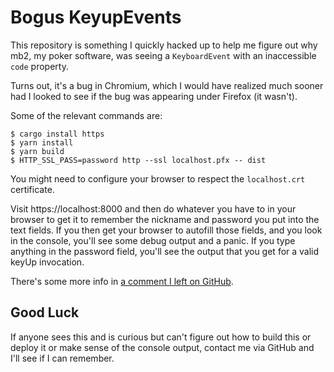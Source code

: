 # Bogus KeyupEvents

This repository is something I quickly hacked up to help me figure out
why mb2, my poker software, was seeing a `KeyboardEvent` with an
inaccessible `code` property.

Turns out, it's a bug in Chromium, which I would have realized much sooner
had I looked to see if the bug was appearing under Firefox (it wasn't).

Some of the relevant commands are:
```
$ cargo install https
$ yarn install
$ yarn build
$ HTTP_SSL_PASS=password http --ssl localhost.pfx -- dist
```

You might need to configure your browser to respect the `localhost.crt`
certificate.

Visit https://localhost:8000 and then do whatever you have to in your
browser to get it to remember the nickname and password you put into
the text fields.  If you then get your browser to autofill those
fields, and you look in the console, you'll see some debug output and
a panic.  If you type anything in the password field, you'll see the
output that you get for a valid keyUp invocation.

There's some more info in [a comment I left on
GitHub](https://github.com/ctm/mb2-doc/issues/802#issuecomment-1008421522).

## Good Luck

If anyone sees this and is curious but can't figure out how to build
this or deploy it or make sense of the console output, contact me via
GitHub and I'll see if I can remember.
